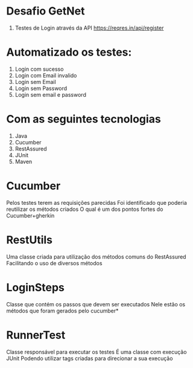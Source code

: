 # Desafio GetNet

1. Testes de Login através da API https://reqres.in/api/register

# Automatizado os testes:

1. Login com sucesso
2. Login com Email invalido
3. Login sem Email
4. Login sem Password
5. Login sem email e password

# Com as seguintes tecnologias

1. Java
2. Cucumber
3. RestAssured
4. JUnit
5. Maven

# Cucumber

Pelos testes terem as requisições parecidas
Foi identificado que poderia reutilizar os métodos criados
O qual é um dos pontos fortes do Cucumber+gherkin

# RestUtils

Uma classe criada para utilização dos métodos comuns do RestAssured
Facilitando o uso de diversos métodos

# LoginSteps

Classe que contém os passos que devem ser executados
Nele estão os métodos que foram gerados pelo cucumber*

# RunnerTest

Classe responsável para executar os testes
É uma classe com execução JUnit
Podendo utilizar tags criadas para direcionar a sua execução


